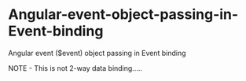 # Angular-event-object-passing-in-Event-binding
Angular event ($event) object passing in Event binding

NOTE - This is not 2-way data binding.....
